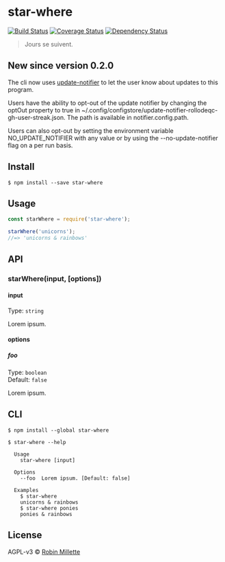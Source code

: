 # star-where
[![Build Status](https://travis-ci.org/millette/star-where.svg?branch=master)](https://travis-ci.org/millette/star-where)
[![Coverage Status](https://coveralls.io/repos/github/millette/star-where/badge.svg?branch=master)](https://coveralls.io/github/millette/star-where?branch=master)
[![Dependency Status](https://gemnasium.com/badges/github.com/millette/star-where.svg)](https://gemnasium.com/github.com/millette/star-where)

> Jours se suivent.

## New since version 0.2.0
The cli now uses [update-notifier][] to let the user know about updates to this program.

Users have the ability to opt-out of the update notifier by changing
the optOut property to true in ~/.config/configstore/update-notifier-rollodeqc-gh-user-streak.json.
The path is available in notifier.config.path.

Users can also opt-out by setting the environment variable NO_UPDATE_NOTIFIER
with any value or by using the --no-update-notifier flag on a per run basis.

## Install
```
$ npm install --save star-where
```

## Usage
```js
const starWhere = require('star-where');

starWhere('unicorns');
//=> 'unicorns & rainbows'
```

## API
### starWhere(input, [options])
#### input
Type: `string`

Lorem ipsum.

#### options
##### foo
Type: `boolean`<br>
Default: `false`

Lorem ipsum.

## CLI
```
$ npm install --global star-where
```

```
$ star-where --help

  Usage
    star-where [input]

  Options
    --foo  Lorem ipsum. [Default: false]

  Examples
    $ star-where
    unicorns & rainbows
    $ star-where ponies
    ponies & rainbows
```

## License
AGPL-v3 © [Robin Millette](http://robin.millette.info)

[update-notifier]: <https://github.com/yeoman/update-notifier>
